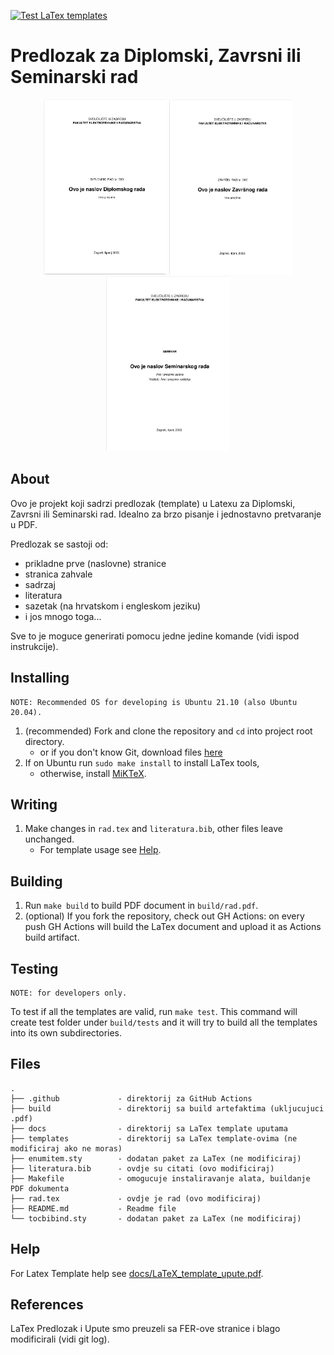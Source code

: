 [![Test LaTex templates](https://github.com/IvanVnucec/predlozak-za-diplomski-zavrsni-ili-seminarski-rad/actions/workflows/test_latex_templates.yml/badge.svg)](https://github.com/IvanVnucec/predlozak-za-diplomski-zavrsni-ili-seminarski-rad/actions/workflows/test_latex_templates.yml)

# Predlozak za Diplomski, Zavrsni ili Seminarski rad

<p align="middle">
  <img src=".github/misc/dipl.png" height="280"/>
  <img src=".github/misc/zavr.png" height="280" /> 
  <img src=".github/misc/sem.png"  height="280" />
</p>

## About
Ovo je projekt koji sadrzi predlozak (template) u Latexu za Diplomski, Zavrsni ili Seminarski rad.
Idealno za brzo pisanje i jednostavno pretvaranje u PDF.  

Predlozak se sastoji od:
- prikladne prve (naslovne) stranice
- stranica zahvale
- sadrzaj
- literatura
- sazetak (na hrvatskom i engleskom jeziku)
- i jos mnogo toga...

Sve to je moguce generirati pomocu jedne jedine komande (vidi ispod instrukcije).

## Installing
```
NOTE: Recommended OS for developing is Ubuntu 21.10 (also Ubuntu 20.04).
```
1. (recommended) Fork and clone the repository and `cd` into project root directory.
    - or if you don't know Git, download files [here](https://github.com/IvanVnucec/predlozak-za-diplomski-zavrsni-ili-seminarski-rad/archive/refs/heads/master.zip)
2. If on Ubuntu run `sudo make install` to install LaTex tools, 
    - otherwise, install [MiKTeX](https://miktex.org/).

## Writing
1. Make changes in `rad.tex` and `literatura.bib`, other files leave unchanged. 
    - For template usage see [Help](##Help).

## Building
1. Run `make build` to build PDF document in `build/rad.pdf`.
2. (optional) If you fork the repository, check out GH Actions: on every push
GH Actions will build the LaTex document and upload it as Actions build artifact.


## Testing
```
NOTE: for developers only.
```
To test if all the templates are valid, run `make test`. This command will create test folder under `build/tests` and it
will try to build all the templates into its own subdirectories.

## Files
```
.
├── .github             - direktorij za GitHub Actions
├── build               - direktorij sa build artefaktima (ukljucujuci .pdf)
├── docs                - direktorij sa LaTex template uputama
├── templates           - direktorij sa LaTex template-ovima (ne modificiraj ako ne moras) 
├── enumitem.sty        - dodatan paket za LaTex (ne modificiraj)
├── literatura.bib      - ovdje su citati (ovo modificiraj)
├── Makefile            - omogucuje instaliravanje alata, buildanje PDF dokumenta
├── rad.tex             - ovdje je rad (ovo modificiraj)
├── README.md           - Readme file
└── tocbibind.sty       - dodatan paket za LaTex (ne modificiraj)
```

## Help
For Latex Template help see [docs/LaTeX_template_upute.pdf](docs/LaTeX_template_upute.pdf).

## References
LaTex Predlozak i Upute smo preuzeli sa FER-ove stranice i blago modificirali (vidi git log).
